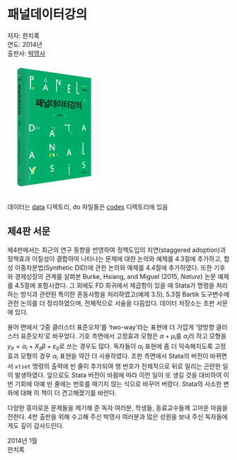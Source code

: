 # 패널데이터강의

저자: 한치록<br />
연도: 2014년<br />
출판사: [박영사](https://www.pybook.co.kr/mall/book/field?goodsno=2460&ssort=&category=0304)

<img src="./cover.jpg" width="210" height="295" />

데이터는 [data](data) 디렉토리, do 파일들은 [codes](codes) 디렉토리에 있음

## 제4판 서문

제4판에서는 최근의 연구 동향을 반영하여 정책도입의 지연(staggered
adoption)과 정책효과 이질성이 결합하여 나타나는 문제에 대한 논의와
예제를 4.3절에 추가하고, 합성 이중차분법(Synthetic DID)에 관한 논의와
예제를 4.4절에 추가하였다. 또한 기후와 경제성장의 관계를 살펴본 Burke,
Hsiang, and Miguel (2015, *Nature*) 논문 예제를 4.5절에
포함시켰다. 그 외에도 FD 회귀에서 제곱항이 있을 때 Stata가 명령을
처리하는 방식과 관련된 특이한 혼동사항을 처리하였고(예제 3.5), 5.3절
Bartik 도구변수에 관한 논의를 더 정리하였으며, 전체적으로 서술을
다듬었다. 데이터 저장소는 초판 서문에 있다.

용어 면에서 ‘2중 클러스터 표준오차’를 ‘two-way’라는 표현에 더 가깝게
‘양방향 클러스터 표준오차’로 바꾸었다. 기호 측면에서 고정효과 모형은
$\alpha + \mu_i$를 $\alpha_i$라 하고 모형을 $y_{it} = \alpha_i +
X_{it}\beta + \varepsilon_{it}$로 쓰는 경우도 많다. 독자들이
$\alpha_i$ 표현에 좀 더 익숙해지도록 고정효과 모형의 경우 $\alpha_i$
표현을 약간 더 사용하였다. 조판 측면에서 Stata의 버전이 바뀌면서
`xtset` 명령의 출력에 빈 줄이 추가되여 행 번호가 전체적으로 뒤로
밀리는 곤란한 일이 발생하였다. 앞으로도 Stata 버전이 바뀜에 따라 이런
일이 또 생길 것을 대비하여 이번 기회에 아예 빈 줄에는 번호를 매기지
않는 식으로 바꾸어 버렸다. Stata의 사소한 변화에 대해 이 책이 더
견고해졌기를 바란다.

다양한 흥미로운 문제들을 제기해 준 독자 여러분, 학생들, 동료교수들께
고마운 마음을 전한다. 4판 출판을 위해 수고해 주신 박영사 여러분과 많은
성원을 보내 주신 독자들에게도 깊이 감사드린다.

2014년 1월<br />
한치록
